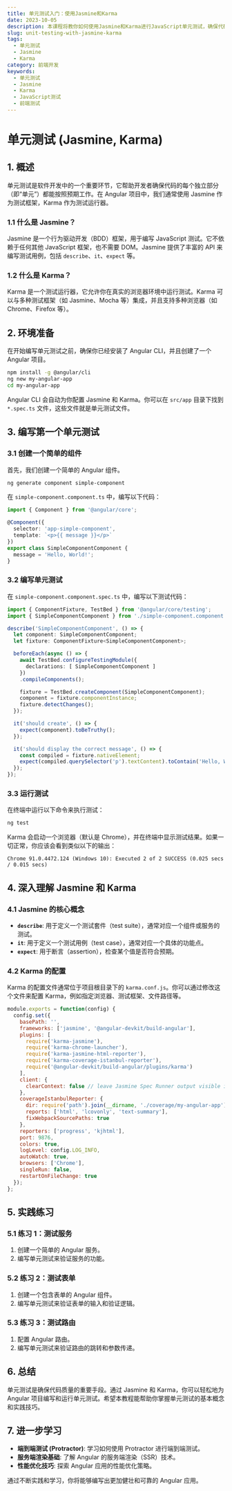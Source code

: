 ```yaml
---
title: 单元测试入门：使用Jasmine和Karma
date: 2023-10-05
description: 本课程将教你如何使用Jasmine和Karma进行JavaScript单元测试，确保代码质量和可维护性。
slug: unit-testing-with-jasmine-karma
tags:
  - 单元测试
  - Jasmine
  - Karma
category: 前端开发
keywords:
  - 单元测试
  - Jasmine
  - Karma
  - JavaScript测试
  - 前端测试
---
```


# 单元测试 (Jasmine, Karma)

## 1. 概述

单元测试是软件开发中的一个重要环节，它帮助开发者确保代码的每个独立部分（即“单元”）都能按照预期工作。在 Angular 项目中，我们通常使用 Jasmine 作为测试框架，Karma 作为测试运行器。

### 1.1 什么是 Jasmine？

Jasmine 是一个行为驱动开发（BDD）框架，用于编写 JavaScript 测试。它不依赖于任何其他 JavaScript 框架，也不需要 DOM。Jasmine 提供了丰富的 API 来编写测试用例，包括 `describe`、`it`、`expect` 等。

### 1.2 什么是 Karma？

Karma 是一个测试运行器，它允许你在真实的浏览器环境中运行测试。Karma 可以与多种测试框架（如 Jasmine、Mocha 等）集成，并且支持多种浏览器（如 Chrome、Firefox 等）。

## 2. 环境准备

在开始编写单元测试之前，确保你已经安装了 Angular CLI，并且创建了一个 Angular 项目。

```bash
npm install -g @angular/cli
ng new my-angular-app
cd my-angular-app
```

Angular CLI 会自动为你配置 Jasmine 和 Karma。你可以在 `src/app` 目录下找到 `*.spec.ts` 文件，这些文件就是单元测试文件。

## 3. 编写第一个单元测试

### 3.1 创建一个简单的组件

首先，我们创建一个简单的 Angular 组件。

```bash
ng generate component simple-component
```

在 `simple-component.component.ts` 中，编写以下代码：

```typescript
import { Component } from '@angular/core';

@Component({
  selector: 'app-simple-component',
  template: `<p>{{ message }}</p>`
})
export class SimpleComponentComponent {
  message = 'Hello, World!';
}
```

### 3.2 编写单元测试

在 `simple-component.component.spec.ts` 中，编写以下测试代码：

```typescript
import { ComponentFixture, TestBed } from '@angular/core/testing';
import { SimpleComponentComponent } from './simple-component.component';

describe('SimpleComponentComponent', () => {
  let component: SimpleComponentComponent;
  let fixture: ComponentFixture<SimpleComponentComponent>;

  beforeEach(async () => {
    await TestBed.configureTestingModule({
      declarations: [ SimpleComponentComponent ]
    })
    .compileComponents();

    fixture = TestBed.createComponent(SimpleComponentComponent);
    component = fixture.componentInstance;
    fixture.detectChanges();
  });

  it('should create', () => {
    expect(component).toBeTruthy();
  });

  it('should display the correct message', () => {
    const compiled = fixture.nativeElement;
    expect(compiled.querySelector('p').textContent).toContain('Hello, World!');
  });
});
```

### 3.3 运行测试

在终端中运行以下命令来执行测试：

```bash
ng test
```

Karma 会启动一个浏览器（默认是 Chrome），并在终端中显示测试结果。如果一切正常，你应该会看到类似以下的输出：

```
Chrome 91.0.4472.124 (Windows 10): Executed 2 of 2 SUCCESS (0.025 secs / 0.015 secs)
```

## 4. 深入理解 Jasmine 和 Karma

### 4.1 Jasmine 的核心概念

- **`describe`**: 用于定义一个测试套件（test suite），通常对应一个组件或服务的测试。
- **`it`**: 用于定义一个测试用例（test case），通常对应一个具体的功能点。
- **`expect`**: 用于断言（assertion），检查某个值是否符合预期。

### 4.2 Karma 的配置

Karma 的配置文件通常位于项目根目录下的 `karma.conf.js`。你可以通过修改这个文件来配置 Karma，例如指定浏览器、测试框架、文件路径等。

```javascript
module.exports = function(config) {
  config.set({
    basePath: '',
    frameworks: ['jasmine', '@angular-devkit/build-angular'],
    plugins: [
      require('karma-jasmine'),
      require('karma-chrome-launcher'),
      require('karma-jasmine-html-reporter'),
      require('karma-coverage-istanbul-reporter'),
      require('@angular-devkit/build-angular/plugins/karma')
    ],
    client: {
      clearContext: false // leave Jasmine Spec Runner output visible in browser
    },
    coverageIstanbulReporter: {
      dir: require('path').join(__dirname, './coverage/my-angular-app'),
      reports: ['html', 'lcovonly', 'text-summary'],
      fixWebpackSourcePaths: true
    },
    reporters: ['progress', 'kjhtml'],
    port: 9876,
    colors: true,
    logLevel: config.LOG_INFO,
    autoWatch: true,
    browsers: ['Chrome'],
    singleRun: false,
    restartOnFileChange: true
  });
};
```

## 5. 实践练习

### 5.1 练习 1：测试服务

1. 创建一个简单的 Angular 服务。
2. 编写单元测试来验证服务的功能。

### 5.2 练习 2：测试表单

1. 创建一个包含表单的 Angular 组件。
2. 编写单元测试来验证表单的输入和验证逻辑。

### 5.3 练习 3：测试路由

1. 配置 Angular 路由。
2. 编写单元测试来验证路由的跳转和参数传递。

## 6. 总结

单元测试是确保代码质量的重要手段。通过 Jasmine 和 Karma，你可以轻松地为 Angular 项目编写和运行单元测试。希望本教程能帮助你掌握单元测试的基本概念和实践技巧。

## 7. 进一步学习

- **端到端测试 (Protractor)**: 学习如何使用 Protractor 进行端到端测试。
- **服务端渲染基础**: 了解 Angular 的服务端渲染（SSR）技术。
- **性能优化技巧**: 探索 Angular 应用的性能优化策略。

通过不断实践和学习，你将能够编写出更加健壮和可靠的 Angular 应用。